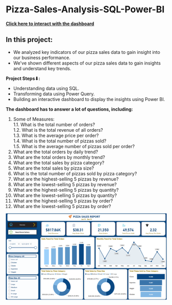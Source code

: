 # Pizza-Sales-Analysis-SQL-Power-BI



**[Click here to interact with the dashboard](https://app.powerbi.com/view?r=eyJrIjoiN2MyZTI5NjAtZjExMC00NzVjLWE0YTUtNTQ2MmZmM2E0OTUzIiwidCI6ImRmODY3OWNkLWE4MGUtNDVkOC05OWFjLWM4M2VkN2ZmOTVhMCJ9)**


## In this project: 
- We analyzed key indicators of our pizza sales data to gain insight into our business performance.
- We've shown different aspects of our pizza sales data to gain insights and understand key trends.


**Project Steps⬇:**
- Understanding data using SQL.
- Transforming data using Power Query.
- Building an interactive dashboard to display the insights using Power BI.



**The dashboard has to answer a lot of questions, including:**
1. Some of Measures:\
1.1. What is the total number of orders?\
1.2. What is the total revenue of all orders?\
1.3. What is the average price per order?\
1.4. What is the total number of pizzas sold?\
1.5. What is the average number of pizzas sold per order?
2. What are the total orders by daily trend?
3. What are the total orders by monthly trend?
4. What are the total sales by pizza category?
5. What are the total sales by pizza size?
6. What is the total number of pizzas sold by pizza category?
7. What are the highest-selling 5 pizzas by revenue?
8. What are the lowest-selling 5 pizzas by revenue?
9. What are the highest-selling 5 pizzas by quantity?
10. What are the lowest-selling 5 pizzas by quantity?
11. What are the highest-selling 5 pizzas by order?
12. What are the lowest-selling 5 pizzas by order?


<img src="Screenshot 2024-04-12 142416.png">


